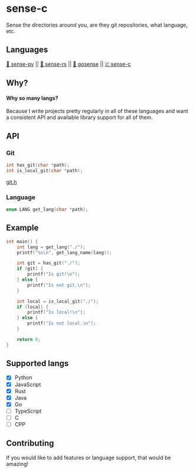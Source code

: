 # sense-c
Sense the directories around you, are they git repositories, what language, etc.

## Languages
[ :snake: sense-py](https://github.com/JakeRoggenbuck/sense-py) || [:crab: sense-rs](https://github.com/JakeRoggenbuck/sense-rs) || 
[:hamster: gosense](https://github.com/JakeRoggenbuck/gosense) || [🇨 sense-c](https://github.com/JakeRoggenbuck/sense-c)

## Why?
#### Why so many langs?
Because I write projects pretty regularly in all of these languages and want a consistent API and available library support for all of them.

## API

### Git

```c
int has_git(char *path);
int is_local_git(char *path);
```

[git.h](https://github.com/JakeRoggenbuck/sense-c/blob/main/src/git.h)

### Language
```c
enum LANG get_lang(char *path);
```

## Example
```c
int main() {
    int lang = get_lang("./");
    printf("%s\n", get_lang_name(lang));

    int git = has_git("./");
    if (git) {
        printf("Is git!\n");
    } else {
        printf("Is not git.\n");
    }

    int local = is_local_git("./");
    if (local) {
        printf("Is local!\n");
    } else {
        printf("Is not local.\n");
    }

    return 0;
}
```

## Supported langs
- [x] Python
- [x] JavaScript
- [x] Rust
- [x] Java
- [x] Go
- [ ] TypeScript
- [ ] C
- [ ] CPP

## Contributing
If you would like to add features or language support, that would be amazing!
